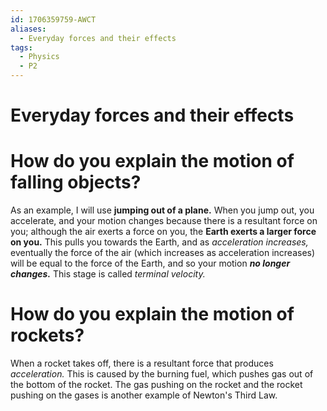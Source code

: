 ```yaml
---
id: 1706359759-AWCT
aliases:
  - Everyday forces and their effects
tags:
  - Physics
  - P2
---
```


# Everyday forces and their effects

# How do you explain the motion of falling objects?

As an example, I will use **jumping out of a plane.** When you jump out, you accelerate, and your motion changes because there is a resultant force on you; although the air exerts a force on you, the **Earth exerts a larger force on you.** This pulls you towards the Earth, and as *acceleration increases,* eventually the force of the air (which increases as acceleration increases) will be equal to the force of the Earth, and so your motion ***no longer changes.*** This stage is called *terminal velocity.* 

# How do you explain the motion of rockets?

When a rocket takes off, there is a resultant force that produces *acceleration.* This is caused by the burning fuel, which pushes gas out of the bottom of the rocket. The gas pushing on the rocket and the rocket pushing on the gases is another example of Newton's Third Law.

